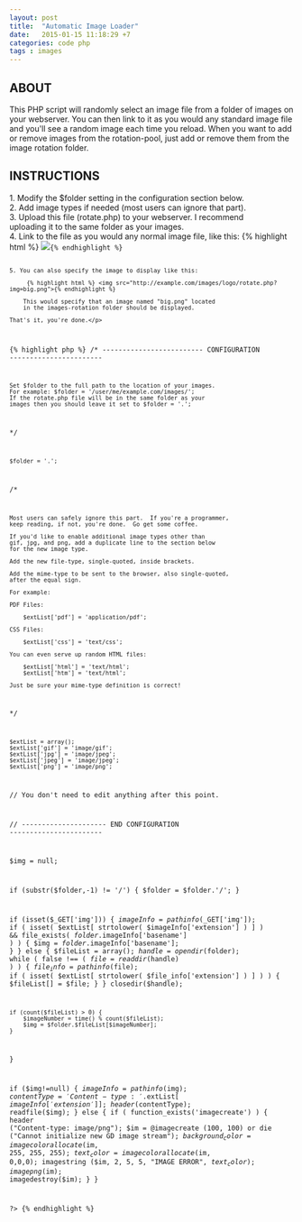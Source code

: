 ```yaml
---
layout: post
title:  "Automatic Image Loader"
date:   2015-01-15 11:18:29 +7
categories: code php
tags : images
---
```


<h2>ABOUT</h2>
   <p> This PHP script will randomly select an image file from a
    folder of images on your webserver.  You can then link to it
    as you would any standard image file and you'll see a random
    image each time you reload. When you want to add or remove images from the rotation-pool,
    just add or remove them from the image rotation folder.</p>

<h2>INSTRUCTIONS</h2>
    <p> 1. Modify the $folder setting in the configuration section below.<br />
    2. Add image types if needed (most users can ignore that part).<br />
    3. Upload this file (rotate.php) to your webserver.  I recommend<br />
       uploading it to the same folder as your images.<br />
    4. Link to the file as you would any normal image file, like this:
{% highlight html %}
            <code><img src="http://example.com/images/logo/logo.php">{% endhighlight %}

    5. You can also specify the image to display like this:

         {% highlight html %} <img src="http://example.com/images/logo/rotate.php?img=big.png">{% endhighlight %}
        
        This would specify that an image named "big.png" located
        in the images-rotation folder should be displayed.
    
    That's it, you're done.</p>
{% highlight php %}
/* ------------------------- CONFIGURATION -----------------------


    Set $folder to the full path to the location of your images.
    For example: $folder = '/user/me/example.com/images/';
    If the rotate.php file will be in the same folder as your
    images then you should leave it set to $folder = '.';

*/


    $folder = '.';


/*  

    Most users can safely ignore this part.  If you're a programmer,
    keep reading, if not, you're done.  Go get some coffee.

    If you'd like to enable additional image types other than
    gif, jpg, and png, add a duplicate line to the section below
    for the new image type.
    
    Add the new file-type, single-quoted, inside brackets.
    
    Add the mime-type to be sent to the browser, also single-quoted,
    after the equal sign.
    
    For example:
    
    PDF Files:

        $extList['pdf'] = 'application/pdf';
    
    CSS Files:

        $extList['css'] = 'text/css';

    You can even serve up random HTML files:

        $extList['html'] = 'text/html';
        $extList['htm'] = 'text/html';

    Just be sure your mime-type definition is correct!

*/

    $extList = array();
    $extList['gif'] = 'image/gif';
    $extList['jpg'] = 'image/jpeg';
    $extList['jpeg'] = 'image/jpeg';
    $extList['png'] = 'image/png';
    

// You don't need to edit anything after this point.


// --------------------- END CONFIGURATION -----------------------

$img = null;

if (substr($folder,-1) != '/') {
    $folder = $folder.'/';
}

if (isset($_GET['img'])) {
    $imageInfo = pathinfo($_GET['img']);
    if (
        isset( $extList[ strtolower( $imageInfo['extension'] ) ] ) &&
        file_exists( $folder.$imageInfo['basename'] )
    ) {
        $img = $folder.$imageInfo['basename'];
    }
} else {
    $fileList = array();
    $handle = opendir($folder);
    while ( false !== ( $file = readdir($handle) ) ) {
        $file_info = pathinfo($file);
        if (
            isset( $extList[ strtolower( $file_info['extension'] ) ] )
        ) {
            $fileList[] = $file;
        }
    }
    closedir($handle);

    if (count($fileList) > 0) {
        $imageNumber = time() % count($fileList);
        $img = $folder.$fileList[$imageNumber];
    }
}

if ($img!=null) {
    $imageInfo = pathinfo($img);
    $contentType = 'Content-type: '.$extList[ $imageInfo['extension'] ];
    header ($contentType);
    readfile($img);
} else {
    if ( function_exists('imagecreate') ) {
        header ("Content-type: image/png");
        $im = @imagecreate (100, 100)
            or die ("Cannot initialize new GD image stream");
        $background_color = imagecolorallocate ($im, 255, 255, 255);
        $text_color = imagecolorallocate ($im, 0,0,0);
        imagestring ($im, 2, 5, 5,  "IMAGE ERROR", $text_color);
        imagepng ($im);
        imagedestroy($im);
    }
}

?>
{% endhighlight %}